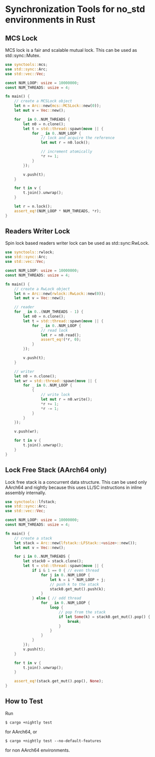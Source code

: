 # Synchronization Tools for no_std environments in Rust

## MCS Lock

MCS lock is a fair and scalable mutual lock.
This can be used as std::sync::Mutex.

```rust
use synctools::mcs;
use std::sync::Arc;
use std::vec::Vec;

const NUM_LOOP: usize = 10000000;
const NUM_THREADS: usize = 4;

fn main() {
    // create a MCSLock object
    let n = Arc::new(mcs::MCSLock::new(0));
    let mut v = Vec::new();

    for _ in 0..NUM_THREADS {
        let n0 = n.clone();
        let t = std::thread::spawn(move || {
            for _ in 0..NUM_LOOP {
                // lock and acquire the reference
                let mut r = n0.lock();

                // increment atomically
                *r += 1;
            }
        });

        v.push(t);
    }

    for t in v {
        t.join().unwrap();
    }

    let r = n.lock();
    assert_eq!(NUM_LOOP * NUM_THREADS, *r);
}
```

## Readers Writer Lock

Spin lock based readers writer lock can be used as std::sync:RwLock.

```rust
use synctools::rwlock;
use std::sync::Arc;
use std::vec::Vec;

const NUM_LOOP: usize = 10000000;
const NUM_THREADS: usize = 4;

fn main() {
    // create a RwLock object
    let n = Arc::new(rwlock::RwLock::new(0));
    let mut v = Vec::new();

    // reader
    for _ in 0..(NUM_THREADS - 1) {
        let n0 = n.clone();
        let t = std::thread::spawn(move || {
            for _ in 0..NUM_LOOP {
                // read lock
                let r = n0.read();
                assert_eq!(*r, 0);
            }
        });

        v.push(t);
    }

    // writer
    let n0 = n.clone();
    let wr = std::thread::spawn(move || {
        for _ in 0..NUM_LOOP {
            {
                // write lock
                let mut r = n0.write();
                *r += 1;
                *r -= 1;
            }
        }
    });

    v.push(wr);

    for t in v {
        t.join().unwrap();
    }
}
```

## Lock Free Stack (AArch64 only)

Lock free stack is a concurrent data structure.
This can be used only AArch64 and nightly because this
uses LL/SC instructions in inline assembly internally.

```rust
use synctools::lfstack;
use std::sync::Arc;
use std::vec::Vec;

const NUM_LOOP: usize = 10000000;
const NUM_THREADS: usize = 4;

fn main() {
    // create a stack
    let stack = Arc::new(lfstack::LFStack::<usize>::new());
    let mut v = Vec::new();

    for i in 0..NUM_THREADS {
        let stack0 = stack.clone();
        let t = std::thread::spawn(move || {
            if i & 1 == 0 { // even thread
                for j in 0..NUM_LOOP {
                    let k = i * NUM_LOOP + j;
                    // push k to the stack
                    stack0.get_mut().push(k);
                }
            } else { // odd thread
                for _ in 0..NUM_LOOP {
                    loop {
                        // pop from the stack
                        if let Some(k) = stack0.get_mut().pop() {
                            break;
                        }
                    }
                }
            }
        });
        v.push(t);
    }

    for t in v {
        t.join().unwrap();
    }

    assert_eq!(stack.get_mut().pop(), None);
}
```

## How to Test

Run

```text
$ cargo +nightly test
```

for AArch64, or

```text
$ cargo +nightly test --no-default-features
```

for non AArch64 environments.
